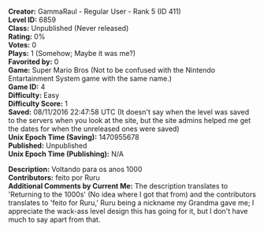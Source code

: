 **Creator:** GammaRaul - Regular User - Rank 5 (ID 411) <br>
**Level ID:** 6859 <br>
**Class:** Unpublished (Never released) <br>
**Rating:** 0% <br>
**Votes:** 0 <br>
**Plays:** 1 (Somehow; Maybe it was me?) <br>
**Favorited by:** 0 <br>
**Game:** Super Mario Bros (Not to be confused with the Nintendo Entartainment System game with the same name.) <br>
**Game ID:** 4 <br>
**Difficulty:** Easy <br>
**Difficulty Score:** 1 <br>
**Saved:** 08/11/2016 22:47:58 UTC (It doesn't say when the level was saved to the servers when you look at the site, but the site admins helped me get the dates for when the unreleased ones were saved) <br>
**Unix Epoch Time (Saving):** 1470955678 <br>
**Published:** Unpublished <br>
**Unix Epoch Time (Publishing):** N/A

**Description:** Voltando para os anos 1000 <br>
**Contributors:** feito por Ruru <br>
**Additional Comments by Current Me:** The description translates to 'Returning to the 1000s' (No idea where I got that from) and the contributors translates to 'feito for Ruru,' Ruru being a nickname my Grandma gave me; I appreciate the wack-ass level design this has going for it, but I don't have much to say apart from that.
